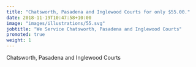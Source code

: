```yaml
---
title: "Chatsworth, Pasadena and Inglewood Courts for only $55.00."
date: 2018-11-19T10:47:58+10:00
image: "images/illustrations/55.svg"
jobtitle: "We Service Chatsworth, Pasadena and Inglewood Courts"
promoted: true
weight: 1
---
```


Chatsworth, Pasadena and Inglewood Courts
